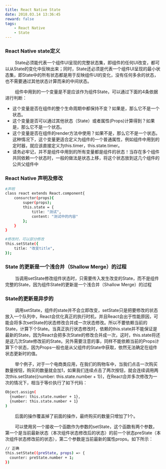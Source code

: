 ```yaml
---
title: React Native State
date: 2018.03.14 13:36:45
reward: false
tags:
    - React Native
    - State
---
```


### React Native state定义

&nbsp;&nbsp;&nbsp;&nbsp;&nbsp;&nbsp;&nbsp;&nbsp;State必须能代表一个组件UI呈现的完整状态集，即组件的任何UI改变，都可以从State的变化中反映出来；同时，State还必须是代表一个组件UI呈现的最小状态集，即State中的所有状态都是用于反映组件UI的变化，没有任何多余的状态，也不需要通过其他状态计算而来的中间状态。

&nbsp;&nbsp;&nbsp;&nbsp;&nbsp;&nbsp;&nbsp;&nbsp;组件中用到的一个变量是不是应该作为组件State，可以通过下面的4条依据进行判断：
<ul>
    <li这个变量是否是通过Props从父组件中获取？如果是，那么它不是一个状态。</li>
    <li>这个变量是否在组件的整个生命周期中都保持不变？如果是，那么它不是一个状态。</li>
    <li>这个变量是否可以通过其他状态（State）或者属性(Props)计算得到？如果是，那么它不是一个状态。</li>
    <li>这个变量是否在组件的render方法中使用？如果不是，那么它不是一个状态。这种情况下，这个变量更适合定义为组件的一个普通属性，例如组件中用到的定时器，就应该直接定义为this.timer，this.state.timer。</li>
    <li>请务必牢记，并不是组件中用到的所有变量都是组件的状态！当存在多个组件共同依赖一个状态时，一般的做法是状态上移，将这个状态放到这几个组件的公共父组件中</li>
</ul>

### React Native 声明及修改

``` bash
#声明
class react extends React.component{
    consurctor(props){
        super(props);
        this.state = {
            title: "测试",
            content: "测试中的内容"
        };
    }
}

#修改时，可以部分修改
this.setState({
    title: "改变title",
});

```

### State 的更新是一个浅合并（Shallow Merge）的过程

&nbsp;&nbsp;&nbsp;&nbsp;&nbsp;&nbsp;&nbsp;&nbsp;当调用setState修改组件状态时，只需要传入发生改变的State，而不是组件完整的State，因为组件State的更新是一个浅合并（Shallow Merge）的过程

### State的更新是异步的
&nbsp;&nbsp;&nbsp;&nbsp;&nbsp;&nbsp;&nbsp;&nbsp;调用setState，组件的state并不会立即改变，setState只是把要修改的状态放入一个队列中，React会优化真正的执行时机，并且React会出于性能原因，可能会将多次setState的状态修改合并成一次状态修改。所以不要依赖当前的State，计算下个State。当真正执行状态修改时，依赖的this.state并不能保证是最新的State，因为React会把多次State的修改合并成一次，这时，this.state将还是这几次State修改前的State。另外需要注意的事，同样不能依赖当前的Props计算下个状态，因为Props一般也是从父组件的State中获取，依然无法确定在组件状态更新时的值。

&nbsp;&nbsp;&nbsp;&nbsp;&nbsp;&nbsp;&nbsp;&nbsp;举个例子，对于一个电商类应用，在我们的购物车中，当我们点击一次购买数量按钮，购买的数量就会加1，如果我们连续点击了两次按钮，就会连续调用两次this.setState({number: this.state.number + 1})，在React合并多次修改为一次的情况下，相当于等价执行了如下代码：

``` bash
Object.assign(
  {number: this.state.number + 1},
  {number: this.state.number + 1}
)
```

&nbsp;&nbsp;&nbsp;&nbsp;&nbsp;&nbsp;&nbsp;&nbsp;后面的操作覆盖掉了前面的操作，最终购买的数量只增加了1个。

&nbsp;&nbsp;&nbsp;&nbsp;&nbsp;&nbsp;&nbsp;&nbsp;可以使用另一个接收一个函数作为参数的setState，这个函数有两个参数，第一个是当前最新状态（本次组件状态修改后的状态）的前一个状态preState（本次组件状态修改前的状态），第二个参数是当前最新的属性props。如下所示：

``` bash
// 正确
this.setState((preState, props) => {
  counter: preState.number + 1;
})

```
